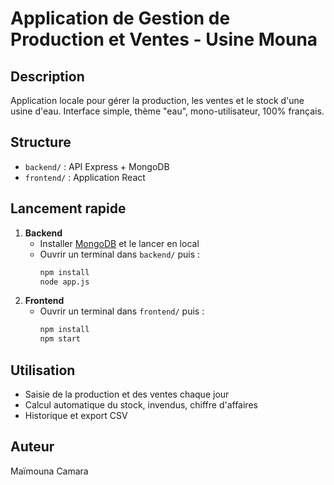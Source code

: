 # Application de Gestion de Production et Ventes - Usine Mouna

## Description
Application locale pour gérer la production, les ventes et le stock d'une usine d'eau. Interface simple, thème "eau", mono-utilisateur, 100% français.

## Structure
- `backend/` : API Express + MongoDB
- `frontend/` : Application React

## Lancement rapide
1. **Backend**
   - Installer [MongoDB](https://www.mongodb.com/try/download/community) et le lancer en local
   - Ouvrir un terminal dans `backend/` puis :
     ```bash
     npm install
     node app.js
     ```
2. **Frontend**
   - Ouvrir un terminal dans `frontend/` puis :
     ```bash
     npm install
     npm start
     ```

## Utilisation
- Saisie de la production et des ventes chaque jour
- Calcul automatique du stock, invendus, chiffre d'affaires
- Historique et export CSV

## Auteur
Maïmouna Camara 